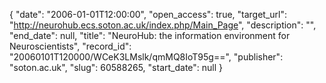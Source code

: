 {
  "date": "2006-01-01T12:00:00", 
  "open_access": true, 
  "target_url": "http://neurohub.ecs.soton.ac.uk/index.php/Main_Page", 
  "description": "", 
  "end_date": null, 
  "title": "NeuroHub: the information environment for Neuroscientists", 
  "record_id": "20060101T120000/WCeK3LMslk/qmMQ8IoT95g==", 
  "publisher": "soton.ac.uk", 
  "slug": 60588265, 
  "start_date": null
}

